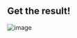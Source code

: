 ## Get the result!

![image](https://github.com/natashkasemenova/reels_flowers/assets/144455625/e314f380-53c9-476a-85da-72b88d788733)
